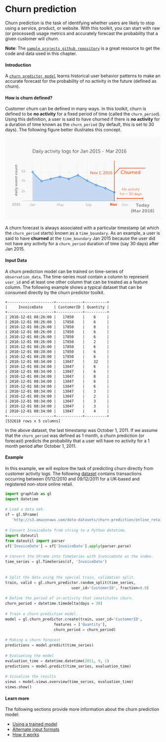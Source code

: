 # Churn prediction 

Churn prediction is the task of identifying whether users are likely to stop
using a service, product, or website. With this toolkit, you can start with raw
(or processed) usage metrics and accurately forecast the probability that a
given customer will churn. 

**Note**: The [`sample projects github
repository`](https://github.com/dato-code/sample-churn-predictor) is a great
resource to get the code and data used in this chapter. 

#### Introduction

A [`churn predictor
model`](https://dato.com/products/create/docs/generated/graphlab.toolkits.churn_predictor.create.html)
learns historical user behavior patterns to make an accurate forecast for the
probability of no activity in the future (defined as churn). 

#### How is churn defined?

Customer churn can be defined in many ways. In this toolkit, churn is defined
to be **no activity** for a fixed period of time (called the `churn_period`).
Using this definition, a user is said to have churned if there is **no
activity** for a duration of time known as the `churn_period` (by default, this
is set to 30 days). The following figure better illustrates this concept.

![churn-illustration](images/churn-illustration.png)

A churn forecast is always associated with a particular timestamp (at which the
`churn_period` starts) known as a `time_boundary`.  As an example, a user is
said to have **churned** at the `time_boundary` Jan 2015 because the user did
not have any activity for a `churn_period` duration of time (say 30 days) after
Jan 2015.


#### Input Data

A churn prediction model can be trained on time-series of `observation_data`.
The time-series must contain a column to represent `user_id` and at least one
other column that can be treated as a feature column. The following example
shows a typical dataset that can be consumed directly by the churn predictor
toolkit. 


```no-highlight
+---------------------+------------+----------+
|     InvoiceDate     | CustomerID | Quantity |
+---------------------+------------+----------+
| 2010-12-01 08:26:00 |   17850    |    6     |
| 2010-12-01 08:26:00 |   17850    |    6     |
| 2010-12-01 08:26:00 |   17850    |    8     |
| 2010-12-01 08:26:00 |   17850    |    6     |
| 2010-12-01 08:26:00 |   17850    |    6     |
| 2010-12-01 08:26:00 |   17850    |    2     |
| 2010-12-01 08:26:00 |   17850    |    6     |
| 2010-12-01 08:28:00 |   17850    |    6     |
| 2010-12-01 08:28:00 |   17850    |    6     |
| 2010-12-01 08:34:00 |   13047    |    32    |
| 2010-12-01 08:34:00 |   13047    |    6     |
| 2010-12-01 08:34:00 |   13047    |    6     |
| 2010-12-01 08:34:00 |   13047    |    8     |
| 2010-12-01 08:34:00 |   13047    |    6     |
| 2010-12-01 08:34:00 |   13047    |    6     |
| 2010-12-01 08:34:00 |   13047    |    3     |
| 2010-12-01 08:34:00 |   13047    |    2     |
| 2010-12-01 08:34:00 |   13047    |    3     |
| 2010-12-01 08:34:00 |   13047    |    3     |
| 2010-12-01 08:34:00 |   13047    |    4     |
+---------------------+------------+----------+
[532618 rows x 5 columns]
```

In the above dataset, the last timestamp was October 1, 2011. If we assume that
the `churn_period` was defined as 1 month, a churn prediction (or forecast)
predicts the probability that a user will have no activity for a 1 month period
after October 1, 2011. 


#### Example

In this example, we will explore the task of predicting churn directly from
customer activity logs. The following
[dataset](http://archive.ics.uci.edu/ml/datasets/Online+Retail) contains
transactions occurring between 01/12/2010 and 09/12/2011 for a UK-based and
registered non-store online retail.


```python
import graphlab as gl
import datetime

# Load a data set.
sf = gl.SFrame(
   'http://s3.amazonaws.com/dato-datasets/churn-prediction/online_retail.csv')

# Convert InvoiceDate from string to a Python datetime.
import dateutil
from dateutil import parser
sf['InvoiceDate'] = sf['InvoiceDate'].apply(parser.parse)

# Convert the SFrame into TimeSeries with InvoiceDate as the index.
time_series = gl.TimeSeries(sf, 'InvoiceDate')


# Split the data using the special train, validation split. 
train, valid = gl.churn_predictor.random_split(time_series,
                              user_id='CustomerID', fraction=0.9)

# Define the period of in-activity that constitutes churn. 
churn_period = datetime.timedelta(days = 30)

# Train a churn prediction model.
model = gl.churn_predictor.create(train, user_id='CustomerID',
                      features = ['Quantity'],
                      churn_period = churn_period)

# Making a churn forecast
predictions = model.predict(time_series)

# Evaluating the model 
evaluation_time = datetime.datetime(2011, 9, 1)
predictions = model.predict(time_series, evaluation_time)

# Visualize the results
views = model.views.overview(time_series, evaluation_time)
views.show()
```

#### Learn more

The following sections provide more information about the churn prediction model:
- [Using a trained model](using-a-trained-model.md)
- [Alternate input formats](alternate-input-formats.md)
- [How it works](how-it-works.md) 
